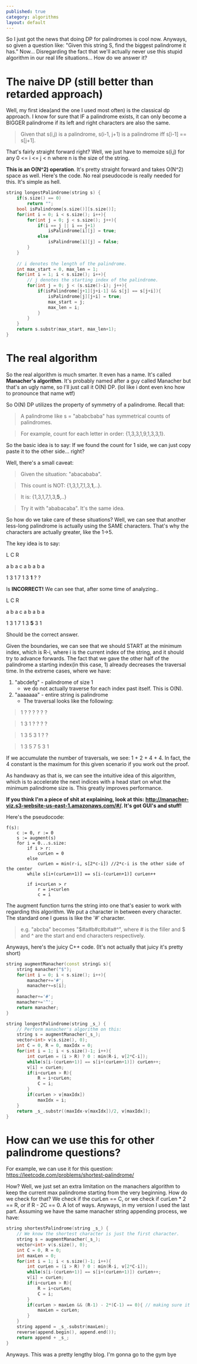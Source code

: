 ```yaml
---
published: true
category: algorithms
layout: default
---
```

So I just got the news that doing DP for palindromes is cool now. Anyways, so given a question like: "Given this string S, find the biggest palindrome it has." Now... Disregarding the fact that we'll actually never use this stupid algorithm in our real life situations... How do we answer it?

# The naive DP (still better than retarded approach) #

Well, my first idea(and the one I used most often) is the classical dp approach. I know for sure that IF a palindrome exists, it can only become a BIGGER palindrome if its left and right characters are also the same.

> Given that s(i,j) is a palindrome, s(i-1, j+1) is a palindrome iff s[i-1] == s[j+1].

That's fairly straight forward right? Well, we just have to memoize s(i,j) for any 0 <= i <= j < n where n is the size of the string.

**This is an O(N^2) operation**. It's pretty straight forward and takes O(N^2) space as well.
Here's the code. No real pseudocode is really needed for this. It's simple as hell.

```c++
string longestPalindrome(string s) {
    if(s.size() == 0)
        return "";
    bool isPalindrome[s.size()][s.size()];
    for(int i = 0; i < s.size(); i++){
        for(int j = 0; j < s.size(); j++){
            if(i == j || i == j+1)
                isPalindrome[i][j] = true;
            else
                isPalindrome[i][j] = false;
        }
    }
    
    // i denotes the length of the palindrome.
    int max_start = 0, max_len = 1;
    for(int i = 1; i < s.size(); i++){
        // j denotes the starting index of the palindrome.
        for(int j = 0; j < (s.size()-i); j++){
            if(isPalindrome[j+1][j+i-1] && s[j] == s[j+i]){
                isPalindrome[j][j+i] = true;
                max_start = j;
                max_len = i;
            }  
        }
    }
    return s.substr(max_start, max_len+1);
}
```

# The real algorithm #
So the real algorithm is much smarter. It even has a name. It's called **Manacher's algorithm**. It's probably named after a guy called Manacher but that's an ugly name, so I'll just call it O(N) DP. (lol like i dont even kno how to pronounce that name wtf)

So O(N) DP utilizes the property of symmetry of a palindrome. Recall that:

> A palindrome like s = "ababcbaba" has symmetrical counts of palindromes. 

> For example, count for each letter in order: {1,3,3,1,9,1,3,3,1}. 

So the basic idea is to say: If we found the count for 1 side, we can just copy paste it to the other side... right?

Well, there's a small caveat: 

> Given the situation: "abacababa".

> This count is NOT: {1,3,1,7,1,3,**1**,..}.

> It is: {1,3,1,7,1,3,**5**,..}

> Try it with "ababacaba". It's the same idea.

So how do we take care of these situations? Well, we can see that another less-long palindrome is actually using the SAME characters. That's why the characters are actually greater, like the 1->5.

The key idea is to say:

L     C     R

a b a c a b a b a

1 3 1 7 1 3 **1** ? ? 

Is **INCORRECT!** We can see that, after some time of analyzing..

L     C     R

a b a c a b a b a

1 3 1 7 1 3 **5** 3 1

Should be the correct answer.

Given the boundaries, we can see that we should START at the minimum index, which is R-i, where i is the current index of the string, and it should try to advance forwards. The fact that we gave the other half of the palindrome a starting index(in this case, 1) already decreases the traversal time. In the extreme cases, where we have:

1. "abcdefg" - palindrome of size 1
	- we do not actually traverse for each index past itself. This is O(N).
2. "aaaaaaa" - entire string is palindrome
	- The traversal looks like the following:
    
> 1 ? ? ? ? ? ?

> 1 3 1 ? ? ? ?

> 1 3 5 3 1 ? ?

> 1 3 5 7 5 3 1

If we accumulate the number of traversals, we see: 1 + 2 + 4 + 4. In fact, the 4 constant is the maximum for this given scenario if you work out the proof.
    
As handwavy as that is, we can see the intuitive idea of this algorithm, which is to accelerate the next indices with a head start on what the minimum palindrome size is. This greatly improves performance. 

**If you think I'm a piece of shit at explaining, look at this: http://manacher-viz.s3-website-us-east-1.amazonaws.com/#/. It's got GUI's and stuff!**

Here's the pseudocode:

```
f(s):
    c := 0, r := 0
    s := augment(s)
    for i = 0...s.size:
        if i > r:
            curLen = 0
        else 
            curLen = min(r-i, s[2*c-i]) //2*c-i is the other side of the center
        while s[i+(curLen+1)] == s[i-(curLen+1)] curLen++

        if i+curLen > r
            r = i+curlen
            c = i
```

The augment function turns the string into one that's easier to work with regarding this algorithm. We put a character in between every character. The standard one I guess is like the '#' character.

> e.g. "abcba" becomes "$#a#b#c#b#a#^", where # is the filler and $ and ^ are the start and end characters respectively.

Anyways, here's the juicy C++ code. (It's not actually that juicy it's pretty short)

```c++
string augmentManacher(const string& s){
    string manacher("$");
    for(int i = 0; i < s.size(); i++){
        manacher+='#';
        manacher+=s[i];
    }
    manacher+='#';
    manacher+='^';
    return manacher;
}

string longestPalindrome(string _s_) {
    // Perform manacher's algorithm on this:
    string s = augmentManacher(_s_);
    vector<int> v(s.size(), 0);
    int C = 0, R = 0, maxIdx = 0;
    for(int i = 1; i < s.size()-1; i++){
        int curLen = (i > R) ? 0 : min(R-i, v[2*C-i]);
        while(s[i-(curLen+1)] == s[i+(curLen+1)]) curLen++;
        v[i] = curLen;
        if(i+curLen > R){
            R = i+curLen;
            C = i;
        }
        if(curLen > v[maxIdx])
            maxIdx = i;
    }
    return _s_.substr((maxIdx-v[maxIdx])/2, v[maxIdx]);
}
```

# How can we use this for other palindrome questions? #

For example, we can use it for this question: https://leetcode.com/problems/shortest-palindrome/

How? Well, we just set an extra limitation on the manachers algorithm to keep the current max palindrome starting from the very beginning. How do we check for that? We check if the curLen == C, or we check if curLen * 2 == R, or if R - 2C == 0. A lot of ways. Anyways, in my version I used the last part. Assuming we have the same manacher string appending process, we have:

```c++
string shortestPalindrome(string _s_) {
    // We know the shortest character is just the first character.
    string s = augmentManacher(_s_);
    vector<int> v(s.size(), 0);
    int C = 0, R = 0;
    int maxLen = 0;
    for(int i = 1; i < s.size()-1; i++){
        int curLen = (i > R) ? 0 : min(R-i, v[2*C-i]);
        while(s[i-(curLen+1)] == s[i+(curLen+1)]) curLen++;
        v[i] = curLen;
        if(i+curLen > R){
            R = i+curLen;
            C = i;
        }
        if(curLen > maxLen && (R-1) - 2*(C-1) == 0){ // making sure it's on the left side.
            maxLen = curLen;
        }
    }
    string append = _s_.substr(maxLen);
    reverse(append.begin(), append.end());
    return append + _s_;
}
```

Anyways. This was a pretty lengthy blog. I'm gonna go to the gym bye

<script src="https://utteranc.es/client.js" repo="OneRaynyDay/oneraynyday.github.io" issue-term="pathname" theme="github-light" crossorigin="anonymous" async> </script>
